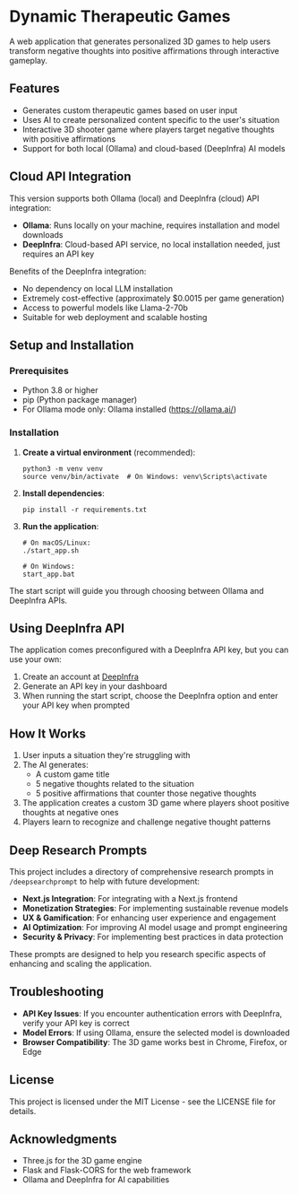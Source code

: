 # Dynamic Therapeutic Games

A web application that generates personalized 3D games to help users transform negative thoughts into positive affirmations through interactive gameplay.

## Features

- Generates custom therapeutic games based on user input
- Uses AI to create personalized content specific to the user's situation
- Interactive 3D shooter game where players target negative thoughts with positive affirmations
- Support for both local (Ollama) and cloud-based (DeepInfra) AI models

## Cloud API Integration

This version supports both Ollama (local) and DeepInfra (cloud) API integration:

- **Ollama**: Runs locally on your machine, requires installation and model downloads
- **DeepInfra**: Cloud-based API service, no local installation needed, just requires an API key

Benefits of the DeepInfra integration:
- No dependency on local LLM installation
- Extremely cost-effective (approximately $0.0015 per game generation)
- Access to powerful models like Llama-2-70b
- Suitable for web deployment and scalable hosting

## Setup and Installation

### Prerequisites

- Python 3.8 or higher
- pip (Python package manager)
- For Ollama mode only: Ollama installed (https://ollama.ai/)

### Installation

1. **Create a virtual environment** (recommended):
   ```
   python3 -m venv venv
   source venv/bin/activate  # On Windows: venv\Scripts\activate
   ```

2. **Install dependencies**:
   ```
   pip install -r requirements.txt
   ```

3. **Run the application**:
   ```
   # On macOS/Linux:
   ./start_app.sh
   
   # On Windows:
   start_app.bat
   ```

The start script will guide you through choosing between Ollama and DeepInfra APIs.

## Using DeepInfra API

The application comes preconfigured with a DeepInfra API key, but you can use your own:

1. Create an account at [DeepInfra](https://deepinfra.com/)
2. Generate an API key in your dashboard
3. When running the start script, choose the DeepInfra option and enter your API key when prompted

## How It Works

1. User inputs a situation they're struggling with
2. The AI generates:
   - A custom game title
   - 5 negative thoughts related to the situation
   - 5 positive affirmations that counter those negative thoughts
3. The application creates a custom 3D game where players shoot positive thoughts at negative ones
4. Players learn to recognize and challenge negative thought patterns

## Deep Research Prompts

This project includes a directory of comprehensive research prompts in `/deepsearchprompt` to help with future development:

- **Next.js Integration**: For integrating with a Next.js frontend
- **Monetization Strategies**: For implementing sustainable revenue models
- **UX & Gamification**: For enhancing user experience and engagement
- **AI Optimization**: For improving AI model usage and prompt engineering
- **Security & Privacy**: For implementing best practices in data protection

These prompts are designed to help you research specific aspects of enhancing and scaling the application.

## Troubleshooting

- **API Key Issues**: If you encounter authentication errors with DeepInfra, verify your API key is correct
- **Model Errors**: If using Ollama, ensure the selected model is downloaded
- **Browser Compatibility**: The 3D game works best in Chrome, Firefox, or Edge

## License

This project is licensed under the MIT License - see the LICENSE file for details.

## Acknowledgments

- Three.js for the 3D game engine
- Flask and Flask-CORS for the web framework
- Ollama and DeepInfra for AI capabilities 